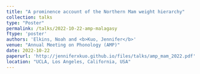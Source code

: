 ```yaml
---
title: "A prominence account of the Northern Mam weight hierarchy"
collection: talks
type: "Poster"
permalink: /talks/2022-10-22-amp-malagasy
ftype: 'poster'
authors: 'Elkins, Noah and <b>Kuo, Jennifer</b>'
venue: "Annual Meeting on Phonology (AMP)"
date: 2022-10-22
paperurl: 'http://jenniferxkuo.github.io/files/talks/amp_mam_2022.pdf'
location: "UCLA, Los Angeles, California, USA"
---
```

